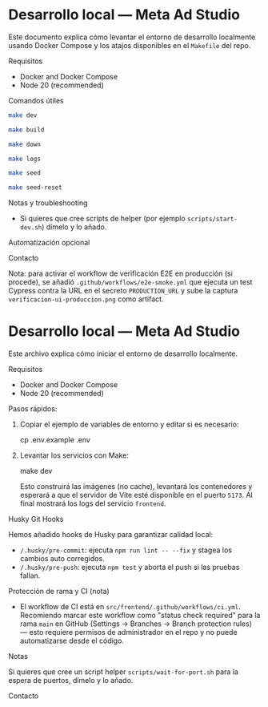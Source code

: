 # Desarrollo local — Meta Ad Studio

Este documento explica cómo levantar el entorno de desarrollo localmente usando Docker Compose y los atajos disponibles en el `Makefile` del repo.

Requisitos

- Docker and Docker Compose
- Node 20 (recommended)

Comandos útiles

```bash
make dev
```


```bash
make build
```


```bash
make down
```


```bash
make logs
```


```bash
make seed
```


```bash
make seed-reset
```

Notas y troubleshooting

- Si quieres que cree scripts de helper (por ejemplo `scripts/start-dev.sh`) dímelo y lo añado.

Automatización opcional

Contacto

Nota: para activar el workflow de verificación E2E en producción (si procede), se añadió `.github/workflows/e2e-smoke.yml` que ejecuta un test Cypress contra la URL en el secreto `PRODUCTION_URL` y sube la captura `verificacion-ui-produccion.png` como artifact.

# Desarrollo local — Meta Ad Studio

Este archivo explica cómo iniciar el entorno de desarrollo localmente.

Requisitos

- Docker and Docker Compose
- Node 20 (recommended)

Pasos rápidos:

1) Copiar el ejemplo de variables de entorno y editar si es necesario:

   cp .env.example .env

2) Levantar los servicios con Make:

   make dev

   Esto construirá las imágenes (no cache), levantará los contenedores y esperará a que el servidor de Vite esté disponible en el puerto `5173`. Al final mostrará los logs del servicio `frontend`.

Husky Git Hooks

Hemos añadido hooks de Husky para garantizar calidad local:

- `/.husky/pre-commit`: ejecuta `npm run lint -- --fix` y stagea los cambios auto corregidos.
- `/.husky/pre-push`: ejecuta `npm test` y aborta el push si las pruebas fallan.

Protección de rama y CI (nota)

- El workflow de CI está en `src/frontend/.github/workflows/ci.yml`. Recomiendo marcar este workflow como "status check required" para la rama `main` en GitHub (Settings → Branches → Branch protection rules) — esto requiere permisos de administrador en el repo y no puede automatizarse desde el código.

Notas

Si quieres que cree un script helper `scripts/wait-for-port.sh` para la espera de puertos, dímelo y lo añado.

Contacto
